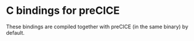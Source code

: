 # C bindings for preCICE

These bindings are compiled together with preCICE (in the same binary) by default.